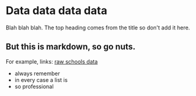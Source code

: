 Data data data data
===================

Blah blah blah. The top heading comes from the title so don't add it here.

## But this is markdown, so go nuts.

For example, links: [raw schools data](/schools.json)

  * always remember
  * in every case a list is
  * so professional
